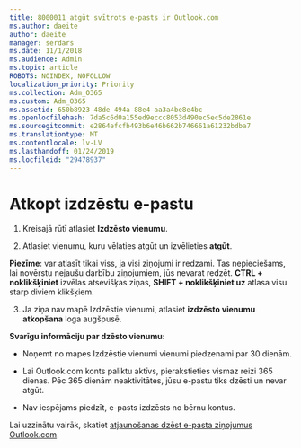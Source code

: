 ```yaml
---
title: 8000011 atgūt svītrots e-pasts ir Outlook.com
ms.author: daeite
author: daeite
manager: serdars
ms.date: 11/1/2018
ms.audience: Admin
ms.topic: article
ROBOTS: NOINDEX, NOFOLLOW
localization_priority: Priority
ms.collection: Adm_O365
ms.custom: Adm_O365
ms.assetid: 650b8923-48de-494a-88e4-aa3a4be8e4bc
ms.openlocfilehash: 7da5c6d0a155ed9eccc8053d490ec5ec5de2861e
ms.sourcegitcommit: e2864efcfb493b6e46b662b746661a61232bdba7
ms.translationtype: MT
ms.contentlocale: lv-LV
ms.lasthandoff: 01/24/2019
ms.locfileid: "29478937"
---
```

# <a name="recover-deleted-email"></a>Atkopt izdzēstu e-pastu

1. Kreisajā rūtī atlasiet **Izdzēsto vienumu**. 
    
2. Atlasiet vienumu, kuru vēlaties atgūt un izvēlieties **atgūt**. 
  
 **Piezīme**: var atlasīt tikai viss, ja visi ziņojumi ir redzami. Tas nepieciešams, lai novērstu nejaušu darbību ziņojumiem, jūs nevarat redzēt. **CTRL + noklikšķiniet** izvēlas atsevišķas ziņas, **SHIFT + noklikšķiniet uz** atlasa visu starp diviem klikšķiem. 
    
3. Ja ziņa nav mapē Izdzēstie vienumi, atlasiet **izdzēsto vienumu atkopšana** loga augšpusē. 
    
 **Svarīgu informāciju par dzēsto vienumu:**
  
- Noņemt no mapes Izdzēstie vienumi vienumi piedzenami par 30 dienām.
    
- Lai Outlook.com konts paliktu aktīvs, pierakstieties vismaz reizi 365 dienas. Pēc 365 dienām neaktivitātes, jūsu e-pastu tiks dzēsti un nevar atgūt.
    
- Nav iespējams piedzīt, e-pasts izdzēsts no bērnu kontus.
    
Lai uzzinātu vairāk, skatiet [atjaunošanas dzēst e-pasta ziņojumus Outlook.com](https://go.microsoft.com/fwlink/p/?linkid=873117).
  

